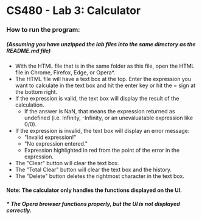 # CS480 - Lab 3: Calculator

### How to run the program:

##### (Assuming you have unzipped the lab files into the same directory as the README.md file)

- With the HTML file that is in the same folder as this file, open the HTML file in Chrome, Firefox, Edge, or Opera\*.
- The HTML file will have a text box at the top. Enter the expression you want to calculate in the text box and hit the enter key
  or hit the = sign at the bottom right.
- If the expression is valid, the text box will display the result of the calculation.
  - If the answer is NaN, that means the expression returned as undefined (i.e. Infinity, -Infinity, or an unevaluatable expression like 0/0).
- If the expression is invalid, the text box will display an error message:
  - "Invalid expression!"
  - "No expression entered."
  - Expression highlighted in red from the point of the error in the expression.
- The "Clear" button will clear the text box.
- The "Total Clear" button will clear the text box and the history.
- The "Delete" button deletes the rightmost character in the text box.

#### Note: The calculator only handles the functions displayed on the UI.

##### \* The Opera browser functions properly, but the UI is not displayed correctly.
